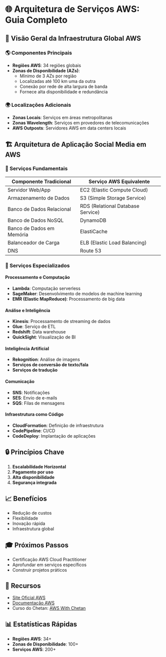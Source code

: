 # 🌐 Arquitetura de Serviços AWS: Guia Completo

## 📍 Visão Geral da Infraestrutura Global AWS

### 🌎 Componentes Principais
- **Regiões AWS**: 34 regiões globais
- **Zonas de Disponibilidade (AZs)**: 
  - Mínimo de 3 AZs por região
  - Localizadas até 100 km uma da outra
  - Conexão por rede de alta largura de banda
  - Fornece alta disponibilidade e redundância

### 🌍 Localizações Adicionais
- **Zonas Locais**: Serviços em áreas metropolitanas
- **Zonas Wavelength**: Serviços em provedores de telecomunicações
- **AWS Outposts**: Servidores AWS em data centers locais

## 🏗️ Arquitetura de Aplicação Social Media em AWS

### 🔑 Serviços Fundamentais

| Componente Tradicional | Serviço AWS Equivalente |
|------------------------|-------------------------|
| Servidor Web/App | EC2 (Elastic Compute Cloud) |
| Armazenamento de Dados | S3 (Simple Storage Service) |
| Banco de Dados Relacional | RDS (Relational Database Service) |
| Banco de Dados NoSQL | DynamoDB |
| Banco de Dados em Memória | ElastiCache |
| Balanceador de Carga | ELB (Elastic Load Balancing) |
| DNS | Route 53 |

### 🚀 Serviços Especializados

#### Processamento e Computação
- **Lambda**: Computação serverless
- **SageMaker**: Desenvolvimento de modelos de machine learning
- **EMR (Elastic MapReduce)**: Processamento de big data

#### Análise e Inteligência
- **Kinesis**: Processamento de streaming de dados
- **Glue**: Serviço de ETL
- **Redshift**: Data warehouse
- **QuickSight**: Visualização de BI

#### Inteligência Artificial
- **Rekognition**: Análise de imagens
- **Serviços de conversão de texto/fala**
- **Serviços de tradução**

#### Comunicação
- **SNS**: Notificações
- **SES**: Envio de e-mails
- **SQS**: Filas de mensagens

#### Infraestrutura como Código
- **CloudFormation**: Definição de infraestrutura
- **CodePipeline**: CI/CD
- **CodeDeploy**: Implantação de aplicações

## 🔒 Princípios Chave

1. **Escalabilidade Horizontal**
2. **Pagamento por uso**
3. **Alta disponibilidade**
4. **Segurança integrada**

## 📈 Benefícios

- Redução de custos
- Flexibilidade
- Inovação rápida
- Infraestrutura global

## 🎓 Próximos Passos

- Certificação AWS Cloud Practitioner
- Aprofundar em serviços específicos
- Construir projetos práticos

## 🔗 Recursos

- [Site Oficial AWS](https://aws.amazon.com)
- [Documentação AWS](https://docs.aws.amazon.com)
- Curso do Chetan: [AWS With Chetan](https://awswithchetan.com)

## 📊 Estatísticas Rápidas

- **Regiões AWS**: 34+
- **Zonas de Disponibilidade**: 100+
- **Serviços AWS**: 200+
